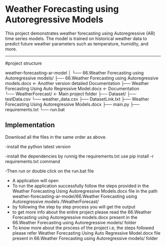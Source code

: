 # Weather Forecasting using Autoregressive Models

This project demonstrates weather forecasting using Autoregressive (AR) time series models. The model is trained on historical weather data to predict future weather parameters such as temperature, humidity, and more.

---
#project structure

weather-forecasting-ar-model
│
└── 66.Weather Forecasting using Autoregressive models/
    ├── 66.Weather Forecasting using Autoregressive models.docx        ←  Another version detailed Documentation
    ├── Weather Forecasting Using Auto Regressive Model.docx           ← Documentation                               
    └── WeatherForecast/                                                    ← Main project folder
       ├── Dataset/
           ├── testData.csv
           └── weather_data.csv
       ├── DatasetLink.txt
       ├── Weather Forecasting Using Autoregressive Models.docx
       ├── main.py
       ├── requirements.txt
       └── run.bat

## Implementation
Download all the files in the same order as above.

-install the python latest version

-install the dependencies by runnig the requirements.txt use pip install -r requirements.txt command

-Then run or double click on the run.bat file 

- A application will open
- To run the application successfully follow the steps provided in the Weather Forecasting Using Autoregressive Models.docx file in the path weather-forecasting-ar-model/66.Weather Forecasting using Autoregressive models
/WeatherForecast/
- by following the step by step process you will get the output
- to get more info about the entire project please read the 66.Weather Forecasting using Autoregressive models.docx present in the 66.Weather Forecasting using Autoregressive models/ folder
- To know more about the process of the project i.e, the steps followed please refer  Weather Forecasting Using Auto Regressive Model.docx file present in 66.Weather Forecasting using Autoregressive models/ folder
